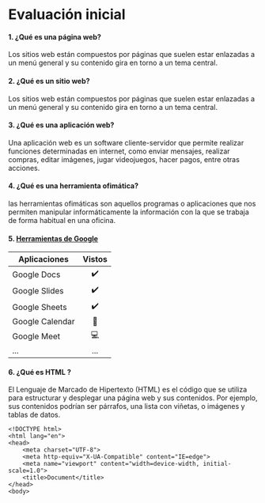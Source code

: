 # Evaluación inicial

#### 1. ¿Qué es una página web?
Los sitios web están compuestos por páginas que suelen estar enlazadas a un menú general y su contenido gira en torno a un tema central. 
#### 2. ¿Qué es un sitio web?
Los sitios web están compuestos por páginas que suelen estar enlazadas a un menú general y su contenido gira en torno a un tema central. 
#### 3. ¿Qué es una aplicación web?
Una aplicación web es un software cliente-servidor que permite realizar funciones determinadas en internet, como enviar mensajes, realizar compras, editar imágenes, jugar videojuegos, hacer pagos, entre otras acciones.
#### 4. ¿Qué es una herramienta ofimática?
las herramientas ofimáticas son aquellos programas o aplicaciones que nos permiten manipular informáticamente la información con la que se trabaja de forma habitual en una oficina.

#### 5. [Herramientas de Google](https://www.google.com/intl/es-419/chrome/browser-tools/ "Herramientas de Google:")

|Aplicaciones | Vistos |
|----------|:----------:|
|Google Docs|✔️|
|Google Slides|✔️|
|Google Sheets|✔️|
|Google Calendar|📅|
|Google Meet|💻|
|...|...|

#### 6. ¿Qué es HTML ?
El Lenguaje de Marcado de Hipertexto (HTML) es el código que se utiliza para estructurar y desplegar una página web y sus contenidos. Por ejemplo, sus contenidos podrían ser párrafos, una lista con viñetas, o imágenes y tablas de datos.

```
<!DOCTYPE html>
<html lang="en">
<head>
    <meta charset="UTF-8">
    <meta http-equiv="X-UA-Compatible" content="IE=edge">
    <meta name="viewport" content="width=device-width, initial-scale=1.0">
    <title>Document</title>
</head>  
<body>
```





